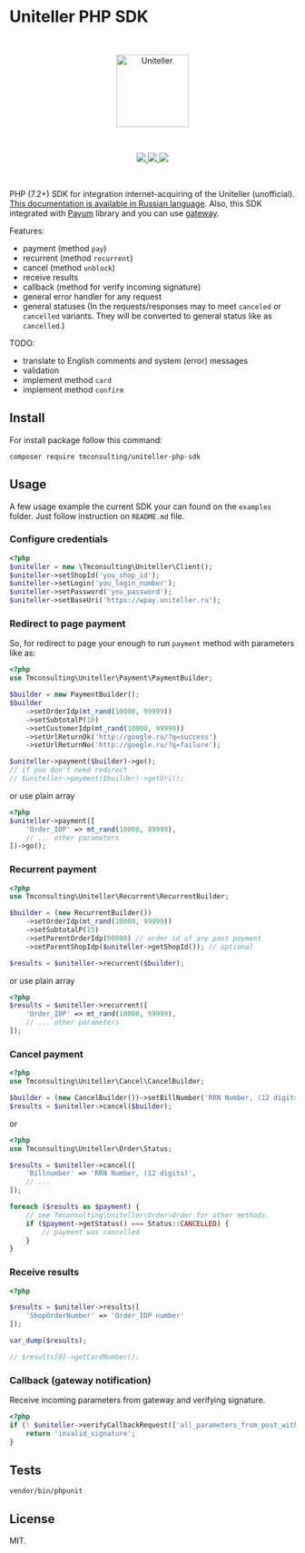 # Uniteller PHP SDK

<br />

<p align="center">
    <img src="https://lk.uniteller.ru/images/ulogo.png" width="128" alt="Uniteller" />
</p>

<br />

<p align="center">
    <a href="https://travis-ci.org/tmconsulting/uniteller-php-sdk" target="_blank">
        <img src="https://travis-ci.org/tmconsulting/uniteller-php-sdk.svg?branch=master" />
    </a>
    <a href="https://packagist.org/packages/tmconsulting/uniteller-php-sdk" target="_blank">
        <img src="https://poser.pugx.org/tmconsulting/uniteller-php-sdk/v/stable" />
    </a>
    <a href="https://packagist.org/packages/tmconsulting/uniteller-php-sdk" target="_blank">
        <img src="https://poser.pugx.org/tmconsulting/uniteller-php-sdk/license" />
    </a>
</p>

<br />

PHP (7.2+) SDK for integration internet-acquiring of the Uniteller (unofficial).
[This documentation is available in Russian language](README_RU.md).
Also, this SDK integrated with [Payum](https://github.com/Payum/Payum) library and you can use [gateway](https://github.com/tmconsulting/payum-uniteller-gateway).

Features:
* payment (method `pay`)
* recurrent (method `recurrent`)
* cancel (method `unblock`)
* receive results
* callback (method for verify incoming signature)
* general error handler for any request
* general statuses (In the requests/responses may to meet `canceled` or `cancelled` variants. They will be converted to general status like as `cancelled`.)

TODO:
* translate to English comments and system (error) messages
* validation
* implement method `card`
* implement method `confirm` 

## Install

For install package follow this command:

`composer require tmconsulting/uniteller-php-sdk`

## Usage

A few usage example the current SDK your can found on the `examples` folder. 
Just follow instruction on `README.md` file. 

### Configure credentials  

```php
<?php
$uniteller = new \Tmconsulting\Uniteller\Client();
$uniteller->setShopId('you_shop_id');
$uniteller->setLogin('you_login_number');
$uniteller->setPassword('you_password');
$uniteller->setBaseUri('https://wpay.uniteller.ru');
```

### Redirect to page payment 

So, for redirect to page your enough to run `payment` method with parameters like as:

```php
<?php
use Tmconsulting\Uniteller\Payment\PaymentBuilder;

$builder = new PaymentBuilder();
$builder
    ->setOrderIdp(mt_rand(10000, 99999))
    ->setSubtotalP(10)
    ->setCustomerIdp(mt_rand(10000, 99999))
    ->setUrlReturnOk('http://google.ru/?q=success')
    ->setUrlReturnNo('http://google.ru/?q=failure');

$uniteller->payment($builder)->go();
// if you don't need redirect
// $uniteller->payment($builder)->getUri();

```

or use plain array

```php
<?php
$uniteller->payment([
    'Order_IDP' => mt_rand(10000, 99999),
    // ... other parameters
])->go();
```

### Recurrent payment
 
```php
<?php
use Tmconsulting\Uniteller\Recurrent\RecurrentBuilder;

$builder = (new RecurrentBuilder())
    ->setOrderIdp(mt_rand(10000, 99999))
    ->setSubtotalP(15)
    ->setParentOrderIdp(00000) // order id of any past payment
    ->setParentShopIdp($uniteller->getShopId()); // optional

$results = $uniteller->recurrent($builder);
```

or use plain array

```php
<?php
$results = $uniteller->recurrent([
    'Order_IDP' => mt_rand(10000, 99999),
    // ... other parameters
]);
```

### Cancel payment
 
```php
<?php
use Tmconsulting\Uniteller\Cancel\CancelBuilder;

$builder = (new CancelBuilder())->setBillNumber('RRN Number, (12 digits)');
$results = $uniteller->cancel($builder);
```

or

```php
<?php
use Tmconsulting\Uniteller\Order\Status;

$results = $uniteller->cancel([
    'Billnumber' => 'RRN Number, (12 digits)',
    // ...
]);

foreach ($results as $payment) {
    // see Tmconsulting\Uniteller\Order\Order for other methods.
    if ($payment->getStatus() === Status::CANCELLED) {
        // payment was cancelled
    }    
} 
```

### Receive results

```php
<?php

$results = $uniteller->results([
    'ShopOrderNumber' => 'Order_IDP number'
]);

var_dump($results);

// $results[0]->getCardNumber();
```

### Callback (gateway notification)

Receive incoming parameters from gateway and verifying signature. 

```php
<?php
if (! $uniteller->verifyCallbackRequest(['all_parameters_from_post_with_signature'])) {
    return 'invalid_signature';
}
```

## Tests

`vendor/bin/phpunit`

## License

MIT.
